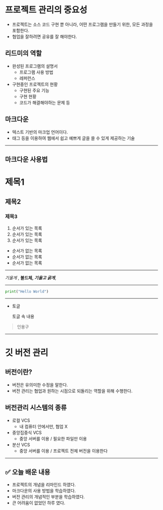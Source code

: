 # 프로젝트 관리의 중요성

- 프로젝트는 소스 코드 구현 뿐 아니라, 어떤 프로그램을 만들기 위한, 모든 과정을 포함한다.
- 협업을 잘하려면 공유를 잘 해야한다.

## 리드미의 역할

- 완성된 프로그램의 설명서
    - 프로그램 사용 방법
    - 레퍼런스
- 구현중인 프로젝트의 현황
    - 구현된 주요 기능
    - 구현 현황
    - 코드가 해결해야하는 문제 등

## 마크다운

- 텍스트 기반의 마크업 언어이다.
- 태그 등을 이용하여 웹에서 쉽고 예쁘게 글을 쓸 수 있게 제공하는 기술

---

## 마크다운 사용법

# 제목1

## 제목2

### 제목3

1. 순서가 있는 목록
2. 순서가 있는 목록
3. 순서가 있는 목록
- 순서가 없는 목록
- 순서가 없는 목록
- 순서가 없는 목록

---

*기울게* , **볼드체, *기울고 굵게***, 

---

```python
print("Hello World")
```

---

- 토글
    
    토글 속 내용
    

> 인용구
> 

---

# 깃 버전 관리

## 버전이란?

- 버전은 유의미한 수정을 말한다.
- 버전 관리는 협업과 원하는 시점으로 되돌리는 역할을 위해 수행한다.

## 버전관리 시스템의 종류

- 로컬 VCS
    - 내 컴퓨터 안에서만, 협업 X
- 중앙집중식 VCS
    - 중앙 서버를 이용 / 필요한 파일만 이용
- 분산 VCS
    - 중앙 서버를 이용 / 프로젝트 전체 버전을 이용한다

---

## ✅ 오늘 배운 내용

- 프로젝트의 개념을 리마인드 하였다.
- 마크다운의 사용 방법을 학습하였다.
- 버전 관리의 개념적인 부분을 학습하였다.
- 큰 어려움이 없었던 하루 였다.